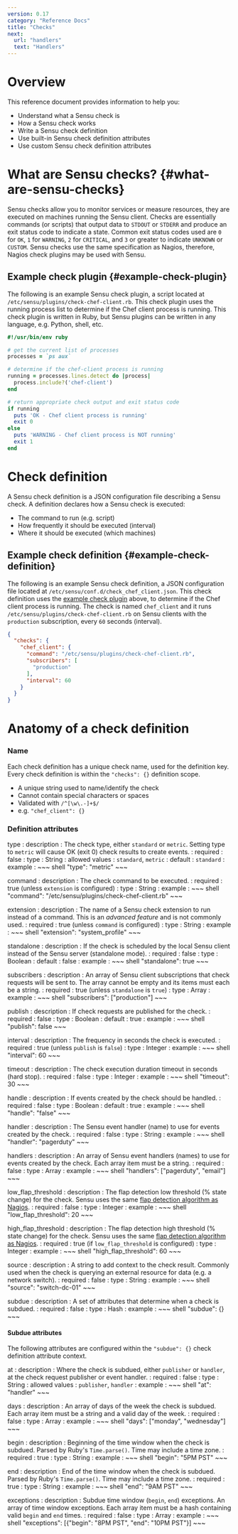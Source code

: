 ```yaml
---
version: 0.17
category: "Reference Docs"
title: "Checks"
next:
  url: "handlers"
  text: "Handlers"
---
```


# Overview

This reference document provides information to help you:

- Understand what a Sensu check is
- How a Sensu check works
- Write a Sensu check definition
- Use built-in Sensu check definition attributes
- Use custom Sensu check definition attributes

# What are Sensu checks? {#what-are-sensu-checks}

Sensu checks allow you to monitor services or measure resources, they are executed on machines running the Sensu client. Checks are essentially commands (or scripts) that output data to `STDOUT` or `STDERR` and produce an exit status code to indicate a state. Common exit status codes used are `0` for `OK`, `1` for `WARNING`, `2` for `CRITICAL`, and `3` or greater to indicate `UNKNOWN` or `CUSTOM`. Sensu checks use the same specification as Nagios, therefore, Nagios check plugins may be used with Sensu.

## Example check plugin {#example-check-plugin}

The following is an example Sensu check plugin, a script located at `/etc/sensu/plugins/check-chef-client.rb`. This check plugin uses the running process list to determine if the Chef client process is running. This check plugin is written in Ruby, but Sensu plugins can be written in any language, e.g. Python, shell, etc.

~~~ ruby
#!/usr/bin/env ruby

# get the current list of processes
processes = `ps aux`

# determine if the chef-client process is running
running = processes.lines.detect do |process|
  process.include?('chef-client')
end

# return appropriate check output and exit status code
if running
  puts 'OK - Chef client process is running'
  exit 0
else
  puts 'WARNING - Chef client process is NOT running'
  exit 1
end
~~~

# Check definition

A Sensu check definition is a JSON configuration file describing a Sensu check. A definition declares how a Sensu check is executed:

- The command to run (e.g. script)
- How frequently it should be executed (interval)
- Where it should be executed (which machines)

## Example check definition {#example-check-definition}

The following is an example Sensu check definition, a JSON configuration file located at `/etc/sensu/conf.d/check_chef_client.json`. This check definition uses the [example check plugin](#example-check-plugin) above, to determine if the Chef client process is running. The check is named `chef_client` and it runs `/etc/sensu/plugins/check-chef-client.rb` on Sensu clients with the `production` subscription, every `60` seconds (interval).

~~~ json
{
  "checks": {
    "chef_client": {
      "command": "/etc/sensu/plugins/check-chef-client.rb",
      "subscribers": [
        "production"
      ],
      "interval": 60
    }
  }
}
~~~

# Anatomy of a check definition

### Name

Each check definition has a unique check name, used for the definition key. Every check definition is within the `"checks": {}` definition scope.

- A unique string used to name/identify the check
- Cannot contain special characters or spaces
- Validated with `/^[\w\.-]+$/`
- e.g. `"chef_client": {}`

### Definition attributes

type
: description
  : The check type, either `standard` or `metric`. Setting type to `metric` will cause OK (exit 0) check results to create events.
: required
  : false
: type
  : String
: allowed values
  : `standard`, `metric`
: default
  : `standard`
: example
  : ~~~ shell
    "type": "metric"
    ~~~

command
: description
  : The check command to be executed.
: required
  : true (unless `extension` is configured)
: type
  : String
: example
  : ~~~ shell
    "command": "/etc/sensu/plugins/check-chef-client.rb"
    ~~~

extension
: description
  : The name of a Sensu check extension to run instead of a command. This is an _advanced feature_ and is not commonly used.
: required
  : true (unless `command` is configured)
: type
  : String
: example
  : ~~~ shell
    "extension": "system_profile"
    ~~~

standalone
: description
  : If the check is scheduled by the local Sensu client instead of the Sensu server (standalone mode).
: required
  : false
: type
  : Boolean
: default
  : false
: example
  : ~~~ shell
    "standalone": true
    ~~~

subscribers
: description
  : An array of Sensu client subscriptions that check requests will be sent to. The array cannot be empty and its items must each be a string.
: required
  : true (unless `standalone` is `true`)
: type
  : Array
: example
  : ~~~ shell
    "subscribers": ["production"]
    ~~~

publish
: description
  : If check requests are published for the check.
: required
  : false
: type
  : Boolean
: default
  : true
: example
  : ~~~ shell
    "publish": false
    ~~~

interval
: description
  : The frequency in seconds the check is executed.
: required
  : true (unless `publish` is `false`)
: type
  : Integer
: example
  : ~~~ shell
    "interval": 60
    ~~~

timeout
: description
  : The check execution duration timeout in seconds (hard stop).
: required
  : false
: type
  : Integer
: example
  : ~~~ shell
    "timeout": 30
    ~~~

handle
: description
  : If events created by the check should be handled.
: required
  : false
: type
  : Boolean
: default
  : true
: example
  : ~~~ shell
    "handle": "false"
    ~~~

handler
: description
  : The Sensu event handler (name) to use for events created by the check.
: required
  : false
: type
  : String
: example
  : ~~~ shell
    "handler": "pagerduty"
    ~~~

handlers
: description
  : An array of Sensu event handlers (names) to use for events created by the check. Each array item must be a string.
: required
  : false
: type
  : Array
: example
  : ~~~ shell
    "handlers": ["pagerduty", "email"]
    ~~~

low_flap_threshold
: description
  : The flap detection low threshold (% state change) for the check. Sensu uses the same [flap detection algorithm as Nagios](http://nagios.sourceforge.net/docs/3_0/flapping.html).
: required
  : false
: type
  : Integer
: example
  : ~~~ shell
    "low_flap_threshold": 20
    ~~~

high_flap_threshold
: description
  : The flap detection high threshold (% state change) for the check. Sensu uses the same [flap detection algorithm as Nagios](http://nagios.sourceforge.net/docs/3_0/flapping.html).
: required
  : true (if `low_flap_threshold` is configured)
: type
  : Integer
: example
  : ~~~ shell
    "high_flap_threshold": 60
    ~~~

source
: description
  : A string to add context to the check result. Commonly used when the check is querying an external resource for data (e.g. a network switch).
: required
  : false
: type
  : String
: example
  : ~~~ shell
    "source": "switch-dc-01"
    ~~~

subdue
: description
  : A set of attributes that determine when a check is subdued.
: required
  : false
: type
  : Hash
: example
  : ~~~ shell
    "subdue": {}
    ~~~

#### Subdue attributes

The following attributes are configured within the `"subdue": {}` check definition attribute context.

at
: description
  : Where the check is subdued, either `publisher` or `handler`, at the check request publisher or event handler.
: required
  : false
: type
  : String
: allowed values
  : `publisher`, `handler`
: example
  : ~~~ shell
    "at": "handler"
    ~~~

days
: description
  : An array of days of the week the check is subdued. Each array item must be a string and a valid day of the week.
: required
  : false
: type
  : Array
: example
  : ~~~ shell
    "days": ["monday", "wednesday"]
    ~~~

begin
: description
  : Beginning of the time window when the check is subdued. Parsed by Ruby's `Time.parse()`. Time may include a time zone.
: required
  : true
: type
  : String
: example
  : ~~~ shell
    "begin": "5PM PST"
    ~~~

end
: description
  : End of the time window when the check is subdued. Parsed by Ruby's `Time.parse()`. Time may include a time zone.
: required
  : true
: type
  : String
: example
  : ~~~ shell
    "end": "9AM PST"
    ~~~

exceptions
: description
  : Subdue time window (`begin`, `end`) exceptions. An array of time window exceptions. Each array item must be a hash containing valid `begin` and `end` times.
: required
  : false
: type
  : Array
: example
  : ~~~ shell
    "exceptions": [{"begin": "8PM PST", "end": "10PM PST"}]
    ~~~
